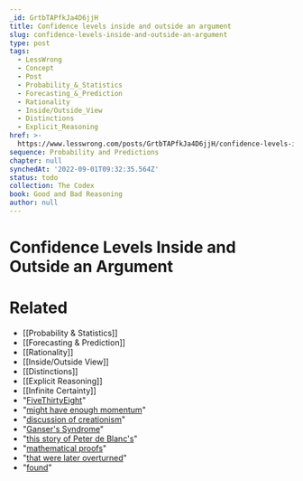```yaml
---
_id: GrtbTAPfkJa4D6jjH
title: Confidence levels inside and outside an argument
slug: confidence-levels-inside-and-outside-an-argument
type: post
tags:
  - LessWrong
  - Concept
  - Post
  - Probability_&_Statistics
  - Forecasting_&_Prediction
  - Rationality
  - Inside/Outside_View
  - Distinctions
  - Explicit_Reasoning
href: >-
  https://www.lesswrong.com/posts/GrtbTAPfkJa4D6jjH/confidence-levels-inside-and-outside-an-argument
sequence: Probability and Predictions
chapter: null
synchedAt: '2022-09-01T09:32:35.564Z'
status: todo
collection: The Codex
book: Good and Bad Reasoning
author: null
---
```


# Confidence Levels Inside and Outside an Argument


# Related

- [[Probability & Statistics]]
- [[Forecasting & Prediction]]
- [[Rationality]]
- [[Inside/Outside View]]
- [[Distinctions]]
- [[Explicit Reasoning]]
- [[Infinite Certainty]]
- "[FiveThirtyEight](http://fivethirtyeight.blogs.nytimes.com/)"
- "[might have enough momentum](http://arxiv.org/ftp/arxiv/papers/0912/0912.5480.pdf)"
- "[discussion of creationism](http://www.sciforums.com/Scientific-Reasons-for-God-t-44465.html)"
- "[Ganser's Syndrome](http://en.wikipedia.org/wiki/Ganser%27s_syndrome)"
- "[this story of Peter de Blanc's](http://www.spaceandgames.com/?p=27)"
- "[mathematical proofs](http://mathoverflow.net/questions/35468)"
- "[that were later overturned](http://en.wikipedia.org/wiki/List_of_published_incomplete_proofs )"
- "[found](http://www.christiananswers.net/q-eden/origin-of-life-ref.html)"